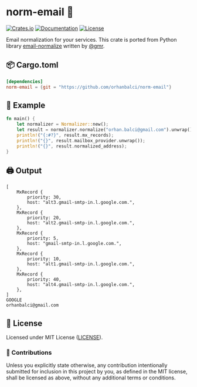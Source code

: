 # norm-email 📧

[![Crates.io](https://img.shields.io/crates/v/norm-email.svg)](https://crates.io/crates/norm-email)
[![Documentation](https://docs.rs/norm-email/badge.svg)](https://docs.rs/norm-email)
[![License](https://img.shields.io/github/license/orhanbalci/norm-email.svg)](https://github.com/orhanbalci/norm-email/blob/master/LICENSE)


Email normalization for your services. This crate is ported from Python library
[email-normalize](https://github.com/gmr/email-normalize) written by
[@gmr](https://github.com/gmr).


## 📦 Cargo.toml

```toml
[dependencies]
norm-email = {git = "https://github.com/orhanbalci/norm-email"}
```

## 🔧 Example

```rust
fn main() {
    let normalizer = Normalizer::new();
    let result = normalizer.normalize("orhan.balci@gmail.com").unwrap();
    println!("{:#?}", result.mx_records);
    println!("{}", result.mailbox_provider.unwrap());
    println!("{}", result.normalized_address);
}
```

## 🖨️ Output

```text
[
    MxRecord {
        priority: 30,
        host: "alt3.gmail-smtp-in.l.google.com.",
    },
    MxRecord {
        priority: 20,
        host: "alt2.gmail-smtp-in.l.google.com.",
    },
    MxRecord {
        priority: 5,
        host: "gmail-smtp-in.l.google.com.",
    },
    MxRecord {
        priority: 10,
        host: "alt1.gmail-smtp-in.l.google.com.",
    },
    MxRecord {
        priority: 40,
        host: "alt4.gmail-smtp-in.l.google.com.",
    },
]
GOOGLE
orhanbalci@gmail.com
```


## 📝 License

Licensed under MIT License ([LICENSE](LICENSE)).

### 🚧 Contributions

Unless you explicitly state otherwise, any contribution intentionally submitted for inclusion in this project by you, as defined in the MIT license, shall be licensed as above, without any additional terms or conditions.
